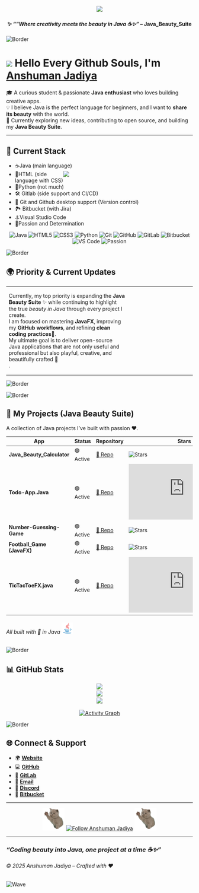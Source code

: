 
<p align="center">
  <img src="https://capsule-render.vercel.app/api?type=waving&color=gradient&text=Hello+Every+GitHub+Souls!!&height=100&section=header"/>
</p>

<div align="center">
  
  #### ✨ _“"Where creativity meets the beauty in Java ☕✨”_ – Java_Beauty_Suite  

</div>

![Border](https://capsule-render.vercel.app/api?type=rect&color=gradient&height=6)

# <img src="https://media.giphy.com/media/hvRJCLFzcasrR4ia7z/giphy.gif" width="25px"> Hello Every Github Souls, I'm [Anshuman Jadiya](https://anshumanjadiya1102.github.io)

🎓 A curious student & passionate **Java enthusiast** who loves building creative apps.  
💡 I believe Java is the perfect language for beginners, and I want to **share its beauty** with the world.  
🚀 Currently exploring new ideas, contributing to open source, and building my **Java Beauty Suite**.  

---

## 🌱 Current Stack

- ☕Java (main language) <img src="https://raw.githubusercontent.com/sanjay-kv/sanjay-kv/main/Assets/illustration.png" min-width="300px" max-width="300px" width="350px" align="right"> <br>
- 📕HTML (side language with CSS) <br>
- 🗽Python (not much)  <br>
- 🛠 Gitlab (side support and CI/CD) <br>
- 🚀 Git and Github desktop support (Version control)  <br>
- 🏞 Bitbucket (with Jira) <br>
- ⚓Visual Studio Code  <br>
- 🎨Passion and Determination <br>
</p>

<div align="center">

![Java](https://img.shields.io/badge/Java-ED8B00?style=for-the-badge&logo=openjdk&logoColor=white) 
![HTML5](https://img.shields.io/badge/html5-%23E34F26.svg?style=for-the-badge&logo=html5&logoColor=white) 
![CSS3](https://img.shields.io/badge/css3-%231572B6.svg?style=for-the-badge&logo=css3&logoColor=white) 
![Python](https://img.shields.io/badge/python-3670A0?style=for-the-badge&logo=python&logoColor=ffdd54) 
![Git](https://img.shields.io/badge/git-%23F05033.svg?style=for-the-badge&logo=git&logoColor=white) 
![GitHub](https://img.shields.io/badge/github-%23121011.svg?style=for-the-badge&logo=github&logoColor=white) 
![GitLab](https://img.shields.io/badge/gitlab-%23181717.svg?style=for-the-badge&logo=gitlab&logoColor=white) 
![Bitbucket](https://img.shields.io/badge/bitbucket-%230047B3.svg?style=for-the-badge&logo=bitbucket&logoColor=white)
![VS Code](https://img.shields.io/badge/VS%20Code-0078d7?style=for-the-badge&logo=visual-studio-code&logoColor=white)
![Passion](https://img.shields.io/badge/Passion%20%26%20Determination-%23FF1493.svg?style=for-the-badge&logo=heart&logoColor=white)


</div>

![Border](https://capsule-render.vercel.app/api?type=rect&color=gradient&height=6)

## 🌍 Priority & Current Updates  

<table>
  <tr>
    <td width="65%">
      <p>
        Currently, my top priority is expanding the <b>Java Beauty Suite</b> ✨ while continuing to highlight the true <i>beauty in Java</i> through every project I create.<br>  
        I am focused on mastering <b>JavaFX</b>, improving my <b>GitHub workflows</b>, and refining <b>clean coding practices</b>🌱. <br>  
        My ultimate goal is to deliver open-source Java applications that are not only useful and professional but also playful, creative, and beautifully crafted 🚀<br>.  
      </p>
    </td>
    
<td width="35%" align="center">
  <![1825bea87f35b80](https://github.com/user-attachments/assets/baa64a82-a0a4-4acf-89ab-2c8a5682324f)
    </td>
  </tr>
</table>

![Border](https://capsule-render.vercel.app/api?type=rect&color=gradient&height=6)


![Border](https://capsule-render.vercel.app/api?type=rect&color=gradient&height=6)

## 🚀 My Projects (Java Beauty Suite)
A collection of Java projects I’ve built with passion ❤️.  

<div align="center">

| App | Status | Repository | Stars |
|-----|--------|------------|-------|
| **Java_Beauty_Calculator** | 🟢 Active | [🔗 Repo](https://github.com/anshumanjadiya1102/Java_Beauty_Calculator) | ![Stars](https://img.shields.io/github/stars/anshumanjadiya1102/Java_Beauty_Calculator?style=flat&logo=github) |
| **Todo-App.Java** | 🟢 Active | [🔗 Repo](https://github.com/anshumanjadiya1102/Todo-App.java) | ![Stars](https://img.shields.io/github/stars/anshumanjadiya1102/Todo-App.java?style=flat&logo=github) |
| **Number-Guessing-Game** | 🟢 Active | [🔗 Repo](https://github.com/anshumanjadiya1102/Number-Guessing-Game) | ![Stars](https://img.shields.io/github/stars/anshumanjadiya1102/Number-Guessing-Game?style=flat&logo=github) |
| **Football_Game (JavaFX)** | 🟢 Active | [🔗 Repo](https://github.com/anshumanjadiya1102/Football_Game) | ![Stars](https://img.shields.io/github/stars/anshumanjadiya1102/Football_Game?style=flat&logo=github) |
| **TicTacToeFX.java** | 🟢 Active | [🔗 Repo](https://github.com/anshumanjadiya1102/TicTacToeFX.java) | ![Stars](https://img.shields.io/github/stars/anshumanjadiya1102/TicTacToeFX.java?style=flat&logo=github) |

</div>

###### _All built with 💖 in Java_ <img src="https://raw.githubusercontent.com/devicons/devicon/master/icons/java/java-original.svg" width="30">

![Border](https://capsule-render.vercel.app/api?type=rect&color=gradient&height=6)

## 📊 GitHub Stats

<div align="center">

![](https://github-readme-stats.vercel.app/api?username=anshumanjadiya1102&theme=dark&hide_border=false&include_all_commits=true&count_private=true)  
![](https://nirzak-streak-stats.vercel.app/?user=anshumanjadiya1102&theme=dark&hide_border=false)  
![](https://github-readme-stats.vercel.app/api/top-langs/?username=anshumanjadiya1102&theme=dark&hide_border=false&layout=compact)

[![Activity Graph](https://github-readme-activity-graph.vercel.app/graph?username=anshumanjadiya1102&bg_color=0d1117&color=ffffff&line=f85c03&point=ffffff&area=true&hide_border=true)](https://github.com/ashutosh00710/github-readme-activity-graph)

</div>

![Border](https://capsule-render.vercel.app/api?type=rect&color=gradient&height=6)

## 🌐 Connect & Support
- 🌍 [**Website**](https://anshumanjadiya1102.github.io)  
- 💻 [**GitHub**](https://github.com/anshumanjadiya1102)  
- 🦊 [**GitLab**](https://gitlab.com/anshumanjadiya1102)  
- 📧 [**Email**](mailto:anshuman.jadiya03@gmail.com)  
- 💬 [**Discord**](https://discord.gg/JydSGaBN)  
- 📂 [**Bitbucket**](https://bitbucket.org/anshumanjadiya1102/workspace/overview/)  

---

<div align="center">
  <img src="https://github.com/LauraAllObe/LauraAllObe/blob/main/wavingCat.gif" width="60" height="60" />
  <a href="https://git.io/typing-svg"> <img src="https://readme-typing-svg.demolab.com?font=Jacquard+12&size=40&pause=1000&color=F75C03&center=true&vCenter=true&width=700&height=60&lines=Don't+Forget+to+Follow!" alt="Follow Anshuman Jadiya" /></a>
  <img src="https://github.com/LauraAllObe/LauraAllObe/blob/main/wavingCat.gif" width="60" height="60" />
</div> 

---

### _“Coding beauty into Java, one project at a time ☕✨”_  
###### © 2025 Anshuman Jadiya – Crafted with ❤️

![Wave](https://raw.githubusercontent.com/mayhemantt/mayhemantt/Update/svg/Bottom.svg)



